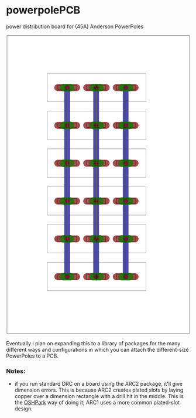 # powerpolePCB
power distribution board for (45A) Anderson PowerPoles

![board](/img/board.png)

Eventually I plan on expanding this to a library of packages for the many different ways and configurations in which you can attach the different-size PowerPoles to a PCB.

### Notes:
- if you run standard DRC on a board using the ARC2 package, it'll give dimension errors. This is because ARC2 creates plated slots by laying copper over a dimension rectangle with a drill hit in the middle. This is the [OSHPark](https://oshpark.com/) way of doing it; ARC1 uses a more common plated-slot design. 
